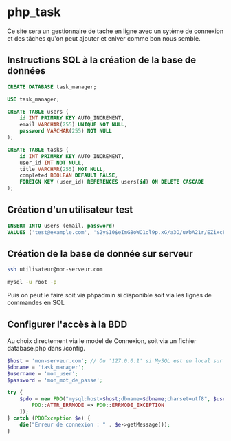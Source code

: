 # php_task

Ce site sera un gestionnaire de tache en ligne avec un sytème de connexion et des tâches qu'on peut ajouter et enlver comme bon nous semble.

## Instructions SQL à la création de la base de données

```sql
CREATE DATABASE task_manager;

USE task_manager;

CREATE TABLE users (
    id INT PRIMARY KEY AUTO_INCREMENT,
    email VARCHAR(255) UNIQUE NOT NULL,
    password VARCHAR(255) NOT NULL
);

CREATE TABLE tasks (
    id INT PRIMARY KEY AUTO_INCREMENT,
    user_id INT NOT NULL,
    title VARCHAR(255) NOT NULL,
    completed BOOLEAN DEFAULT FALSE,
    FOREIGN KEY (user_id) REFERENCES users(id) ON DELETE CASCADE
);
```

## Création d'un utilisateur test

```sql
INSERT INTO users (email, password) 
VALUES ('test@example.com', '$2y$10$eImG8oWO1ol9p.xG/a3O/uWbA21r/EZixcFUp/89TFfl9x4czsx2e'); 
```

## Création de la base de donnée sur serveur

```bash
ssh utilisateur@mon-serveur.com
```

```bash
mysql -u root -p
```
Puis on peut le faire soit via phpadmin si disponible soit via les lignes de commandes en SQL

## Configurer l'accès à la BDD

Au choix directement via le model de Connexion, soit via un fichier database.php dans /config.

```php
$host = 'mon-serveur.com'; // Ou '127.0.0.1' si MySQL est en local sur le serveur
$dbname = 'task_manager';
$username = 'mon_user';
$password = 'mon_mot_de_passe';

try {
    $pdo = new PDO("mysql:host=$host;dbname=$dbname;charset=utf8", $username, $password, [
        PDO::ATTR_ERRMODE => PDO::ERRMODE_EXCEPTION
    ]);
} catch (PDOException $e) {
    die("Erreur de connexion : " . $e->getMessage());
}
```
